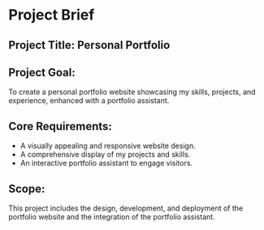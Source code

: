 # Project Brief

## Project Title: Personal Portfolio

## Project Goal:
To create a personal portfolio website showcasing my skills, projects, and experience, enhanced with a portfolio assistant.

## Core Requirements:
- A visually appealing and responsive website design.
- A comprehensive display of my projects and skills.
- An interactive portfolio assistant to engage visitors.

## Scope:
This project includes the design, development, and deployment of the portfolio website and the integration of the portfolio assistant.
